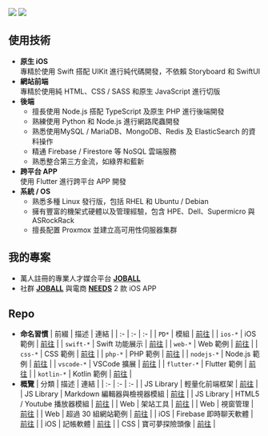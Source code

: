 [![](https://img.shields.io/badge/點擊查看-報價-44dd44)](https://github.com/pardnchiu/pardnchiu/blob/main/price.zh.md) [![](https://img.shields.io/badge/read-English%20Version-ffffff)](https://github.com/pardnchiu/pardnchiu/blob/main/README.en.md)

## 使用技術

- **原生 iOS**<br>
  專精於使用 Swift 搭配 UIKit 進行純代碼開發，不依賴 Storyboard 和 SwiftUI
- **網站前端**<br>
  專精於使用純 HTML、CSS / SASS 和原生 JavaScript 進行切版
- **後端**<br>
   - 擅長使用 Node.js 搭配 TypeScript 及原生 PHP 進行後端開發
   - 熟練使用 Python 和 Node.js 進行網路爬蟲開發
   - 熟悉使用MySQL / MariaDB、MongoDB、Redis 及 ElasticSearch 的資料操作
   - 精通 Firebase / Firestore 等 NoSQL 雲端服務
   - 熟悉整合第三方金流，如綠界和藍新
- **跨平台 APP**<br>
  使用 Flutter 進行跨平台 APP 開發
- **系統 / OS**
   - 熟悉多種 Linux 發行版，包括 RHEL 和 Ubuntu / Debian
   - 擁有豐富的機架式硬體以及管理經驗，包含 HPE、Dell、Supermicro 與 ASRockRack
   - 擅長配置 Proxmox 並建立高可用性伺服器集群

## 我的專案

- 萬人註冊的專業人才媒合平台 [**JOBALL**](https://joball.tw)
- 社群 [**JOBALL**](https://appadvice.com/app/joball-e6-8e-a5-e6-b4-bd/1272878907.amp) 與電商 [**NEEDS**](https://appadvice.com/app/e9-96-8b-e7-ae-b1/1460355322.amp) 2 款 iOS APP

## Repo 

- **命名習慣**
  | 前綴 | 描述 | 連結 |
  | :- | :- | :- |
  | `PD*` | 模組 | [前往](https://github.com/pardnchiu?tab=repositories&q=PD) |
  | `ios-*` | iOS 範例 | [前往](https://github.com/pardnchiu?tab=repositories&q=ios-) |
  | `swift-*` | Swift 功能展示 | [前往](https://github.com/pardnchiu?tab=repositories&q=swift-) |
  | `web-*` | Web 範例 | [前往](https://github.com/pardnchiu?tab=repositories&q=web-) |
  | `css-*` | CSS 範例 | [前往](https://github.com/pardnchiu?tab=repositories&q=css-) |
  | `php-*` | PHP 範例 | [前往](https://github.com/pardnchiu?tab=repositories&q=php-) |
  | `nodejs-*` | Node.js 範例 | [前往](https://github.com/pardnchiu?tab=repositories&q=nodejs-) |
  | `vscode-*` | VSCode 擴展 | [前往](https://github.com/pardnchiu?tab=repositories&q=vscode-) |
  | `flutter-*` | Flutter 範例 | [前往](https://github.com/pardnchiu?tab=repositories&q=flutter-) |
  | `kotlin-*` | Kotlin 範例 | [前往](https://github.com/pardnchiu?tab=repositories&q=kotlin-) |
- **概覽**
  | 分類 | 描述 | 連結 |
  | :- | :- | :- |
  | JS Library | 輕量化前端框架 | [前往](https://github.com/pardnchiu/PDRenderKit) |
  | JS Library | Markdown 編輯器與檢視器模組 | [前往](https://github.com/pardnchiu/PDMarkdownKit) |
  | JS Library | HTML5 / Youtube 播放器模組 | [前往](https://github.com/pardnchiu/PDPlayerKit) |
  | Web | 架站工具 | [前往](https://github.com/pardnchiu/website-builder) |
  | Web | 視窗管理 | [前往](https://github.com/pardnchiu/pane-desk) |
  | Web | 超過 30 組網站範例 | [前往](https://github.com/pardnchiu?tab=repositories&q=web-) |
  | iOS | Firebase 即時聊天軟體 | [前往](https://github.com/pardnchiu/ios-firebase-messaging) |
  | iOS | 記帳軟體 | [前往](https://github.com/pardnchiu/ios-moneybook) |
  | CSS | 寶可夢探險頭像 | [前往](https://github.com/pardnchiu/css-pokemon-quest) |
